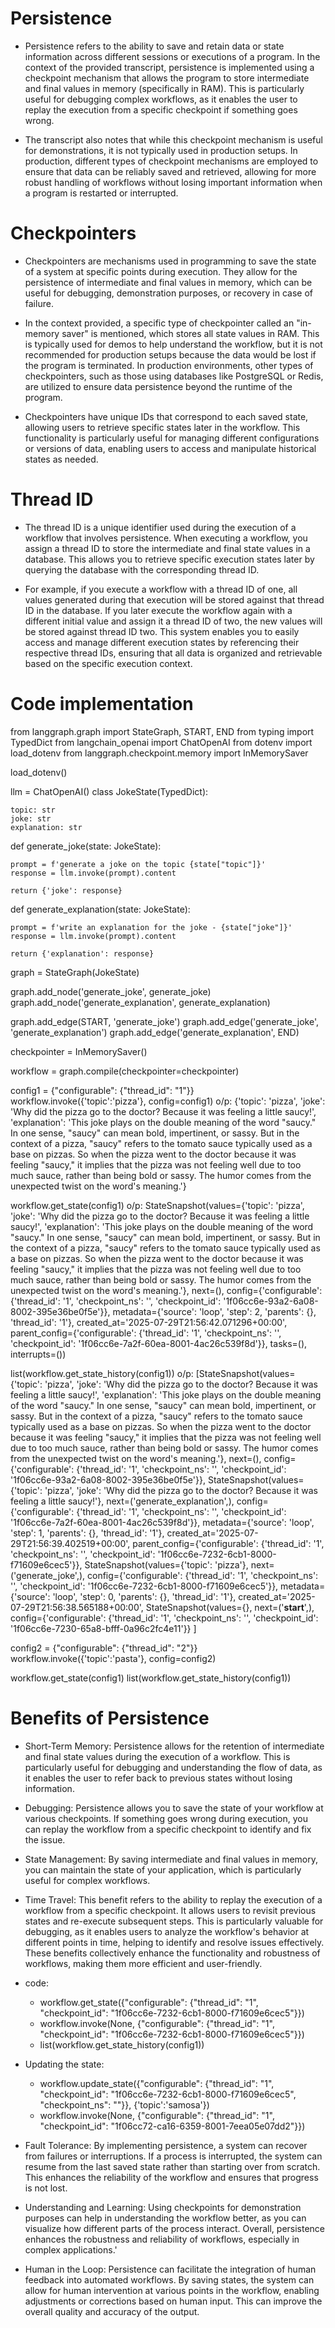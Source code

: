 # Persistence

- Persistence refers to the ability to save and retain data or state information across different sessions or executions of a program. In the context of the provided transcript, persistence is implemented using a checkpoint mechanism that allows the program to store intermediate and final values in memory (specifically in RAM). This is particularly useful for debugging complex workflows, as it enables the user to replay the execution from a specific checkpoint if something goes wrong.

- The transcript also notes that while this checkpoint mechanism is useful for demonstrations, it is not typically used in production setups. In production, different types of checkpoint mechanisms are employed to ensure that data can be reliably saved and retrieved, allowing for more robust handling of workflows without losing important information when a program is restarted or interrupted.

# Checkpointers

- Checkpointers are mechanisms used in programming to save the state of a system at specific points during execution. They allow for the persistence of intermediate and final values in memory, which can be useful for debugging, demonstration purposes, or recovery in case of failure.

- In the context provided, a specific type of checkpointer called an "in-memory saver" is mentioned, which stores all state values in RAM. This is typically used for demos to help understand the workflow, but it is not recommended for production setups because the data would be lost if the program is terminated. In production environments, other types of checkpointers, such as those using databases like PostgreSQL or Redis, are utilized to ensure data persistence beyond the runtime of the program.

- Checkpointers have unique IDs that correspond to each saved state, allowing users to retrieve specific states later in the workflow. This functionality is particularly useful for managing different configurations or versions of data, enabling users to access and manipulate historical states as needed.

# Thread ID

- The thread ID is a unique identifier used during the execution of a workflow that involves persistence. When executing a workflow, you assign a thread ID to store the intermediate and final state values in a database. This allows you to retrieve specific execution states later by querying the database with the corresponding thread ID.

- For example, if you execute a workflow with a thread ID of one, all values generated during that execution will be stored against that thread ID in the database. If you later execute the workflow again with a different initial value and assign it a thread ID of two, the new values will be stored against thread ID two. This system enables you to easily access and manage different execution states by referencing their respective thread IDs, ensuring that all data is organized and retrievable based on the specific execution context.

# Code implementation

from langgraph.graph import StateGraph, START, END
from typing import TypedDict
from langchain_openai import ChatOpenAI
from dotenv import load_dotenv
from langgraph.checkpoint.memory import InMemorySaver

load_dotenv()

llm = ChatOpenAI()
class JokeState(TypedDict):

    topic: str
    joke: str
    explanation: str

def generate_joke(state: JokeState):

    prompt = f'generate a joke on the topic {state["topic"]}'
    response = llm.invoke(prompt).content

    return {'joke': response}
def generate_explanation(state: JokeState):

    prompt = f'write an explanation for the joke - {state["joke"]}'
    response = llm.invoke(prompt).content

    return {'explanation': response}

graph = StateGraph(JokeState)

graph.add_node('generate_joke', generate_joke)
graph.add_node('generate_explanation', generate_explanation)

graph.add_edge(START, 'generate_joke')
graph.add_edge('generate_joke', 'generate_explanation')
graph.add_edge('generate_explanation', END)

checkpointer = InMemorySaver()

workflow = graph.compile(checkpointer=checkpointer)


config1 = {"configurable": {"thread_id": "1"}}
workflow.invoke({'topic':'pizza'}, config=config1)
o/p:
{'topic': 'pizza',
 'joke': 'Why did the pizza go to the doctor? Because it was feeling a little saucy!',
 'explanation': 'This joke plays on the double meaning of the word "saucy." In one sense, "saucy" can mean bold, impertinent, or sassy. But in the context of a pizza, "saucy" refers to the tomato sauce typically used as a base on pizzas. So when the pizza went to the doctor because it was feeling "saucy," it implies that the pizza was not feeling well due to too much sauce, rather than being bold or sassy. The humor comes from the unexpected twist on the word\'s meaning.'}

workflow.get_state(config1)
o/p:
StateSnapshot(values={'topic': 'pizza', 'joke': 'Why did the pizza go to the doctor? Because it was feeling a little saucy!', 'explanation': 'This joke plays on the double meaning of the word "saucy." In one sense, "saucy" can mean bold, impertinent, or sassy. But in the context of a pizza, "saucy" refers to the tomato sauce typically used as a base on pizzas. So when the pizza went to the doctor because it was feeling "saucy," it implies that the pizza was not feeling well due to too much sauce, rather than being bold or sassy. The humor comes from the unexpected twist on the word\'s meaning.'}, next=(), config={'configurable': {'thread_id': '1', 'checkpoint_ns': '', 'checkpoint_id': '1f06cc6e-93a2-6a08-8002-395e36be0f5e'}}, metadata={'source': 'loop', 'step': 2, 'parents': {}, 'thread_id': '1'}, created_at='2025-07-29T21:56:42.071296+00:00', parent_config={'configurable': {'thread_id': '1', 'checkpoint_ns': '', 'checkpoint_id': '1f06cc6e-7a2f-60ea-8001-4ac26c539f8d'}}, tasks=(), interrupts=())

list(workflow.get_state_history(config1))
o/p:
[StateSnapshot(values={'topic': 'pizza', 'joke': 'Why did the pizza go to the doctor? Because it was feeling a little saucy!', 'explanation': 'This joke plays on the double meaning of the word "saucy." In one sense, "saucy" can mean bold, impertinent, or sassy. But in the context of a pizza, "saucy" refers to the tomato sauce typically used as a base on pizzas. So when the pizza went to the doctor because it was feeling "saucy," it implies that the pizza was not feeling well due to too much sauce, rather than being bold or sassy. The humor comes from the unexpected twist on the word\'s meaning.'}, next=(), config={'configurable': {'thread_id': '1', 'checkpoint_ns': '', 'checkpoint_id': '1f06cc6e-93a2-6a08-8002-395e36be0f5e'}},
StateSnapshot(values={'topic': 'pizza', 'joke': 'Why did the pizza go to the doctor? Because it was feeling a little saucy!'}, next=('generate_explanation',), config={'configurable': {'thread_id': '1', 'checkpoint_ns': '', 'checkpoint_id': '1f06cc6e-7a2f-60ea-8001-4ac26c539f8d'}}, metadata={'source': 'loop', 'step': 1, 'parents': {}, 'thread_id': '1'}, created_at='2025-07-29T21:56:39.402519+00:00', parent_config={'configurable': {'thread_id': '1', 'checkpoint_ns': '', 'checkpoint_id': '1f06cc6e-7232-6cb1-8000-f71609e6cec5'}},
 StateSnapshot(values={'topic': 'pizza'}, next=('generate_joke',), config={'configurable': {'thread_id': '1', 'checkpoint_ns': '', 'checkpoint_id': '1f06cc6e-7232-6cb1-8000-f71609e6cec5'}}, metadata={'source': 'loop', 'step': 0, 'parents': {}, 'thread_id': '1'}, created_at='2025-07-29T21:56:38.565188+00:00',
 StateSnapshot(values={}, next=('__start__',), config={'configurable': {'thread_id': '1', 'checkpoint_ns': '', 'checkpoint_id': '1f06cc6e-7230-65a8-bfff-0a96c2fc4e11'}} ]

config2 = {"configurable": {"thread_id": "2"}}
workflow.invoke({'topic':'pasta'}, config=config2)

workflow.get_state(config1)
list(workflow.get_state_history(config1))

# Benefits of Persistence

- Short-Term Memory: Persistence allows for the retention of intermediate and final state values during the execution of a workflow. This is particularly useful for debugging and understanding the flow of data, as it enables the user to refer back to previous states without losing information.

- Debugging: Persistence allows you to save the state of your workflow at various checkpoints. If something goes wrong during execution, you can replay the workflow from a specific checkpoint to identify and fix the issue.

- State Management: By saving intermediate and final values in memory, you can maintain the state of your application, which is particularly useful for complex workflows.

- Time Travel: This benefit refers to the ability to replay the execution of a workflow from a specific checkpoint. It allows users to revisit previous states and re-execute subsequent steps. This is particularly valuable for debugging, as it enables users to analyze the workflow's behavior at different points in time, helping to identify and resolve issues effectively. These benefits collectively enhance the functionality and robustness of workflows, making them more efficient and user-friendly.
- code:
    - workflow.get_state({"configurable": {"thread_id": "1", "checkpoint_id": "1f06cc6e-7232-6cb1-8000-f71609e6cec5"}})
    - workflow.invoke(None, {"configurable": {"thread_id": "1", "checkpoint_id": "1f06cc6e-7232-6cb1-8000-f71609e6cec5"}})
    - list(workflow.get_state_history(config1))

- Updating the state:
    - workflow.update_state({"configurable": {"thread_id": "1", "checkpoint_id": "1f06cc6e-7232-6cb1-8000-f71609e6cec5", "checkpoint_ns": ""}}, {'topic':'samosa'})
    - workflow.invoke(None, {"configurable": {"thread_id": "1", "checkpoint_id": "1f06cc72-ca16-6359-8001-7eea05e07dd2"}})

- Fault Tolerance: By implementing persistence, a system can recover from failures or interruptions. If a process is interrupted, the system can resume from the last saved state rather than starting over from scratch. This enhances the reliability of the workflow and ensures that progress is not lost.

- Understanding and Learning: Using checkpoints for demonstration purposes can help in understanding the workflow better, as you can visualize how different parts of the process interact. Overall, persistence enhances the robustness and reliability of workflows, especially in complex applications.'

- Human in the Loop: Persistence can facilitate the integration of human feedback into automated workflows. By saving states, the system can allow for human intervention at various points in the workflow, enabling adjustments or corrections based on human input. This can improve the overall quality and accuracy of the output.
